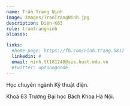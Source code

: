 ```yaml
---
name: Trần Trang Ninh
image: images/TranTrangNinh.jpg
description: Điện-K63
role: trantrangninh
aliases:

links:
  #home-page: https://fb.com/ninh.trang.5811
  linkedin: #
  email: ninh.tt181240@sis.hust.edu.vn
  #twitter: uptonogoode
---
```


Học chuyên ngành Kỹ thuật điện.

Khoá 63 Trường Đại học Bách Khoa Hà Nội.
